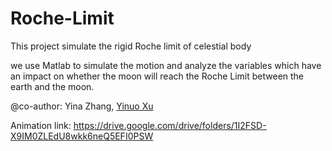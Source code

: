 # Roche-Limit
This project simulate the rigid Roche limit of celestial body

we use Matlab to simulate the motion and analyze the variables which have an impact on whether the moon will reach the Roche Limit between the earth and the moon.

@co-author: Yina Zhang, [Yinuo Xu](https://github.com/YinoXu)


Animation link: https://drive.google.com/drive/folders/1I2FSD-X9IM0ZLEdU8wkk6neQ5EFI0PSW

